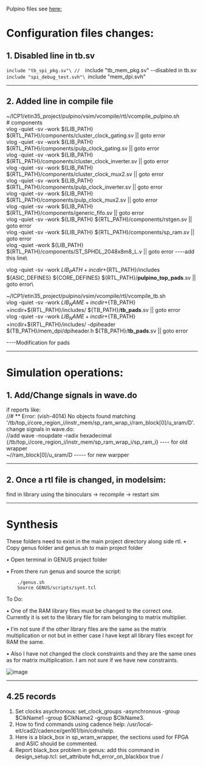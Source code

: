Pulpino files see [here: ](https://github.com/pulp-platform/pulpino)

# Configuration files changes:   
## 1. Disabled line in tb.sv
  `include "tb_spi_pkg.sv"\
//  `include "tb_mem_pkg.sv" --disabled in tb.sv\
  `include "spi_debug_test.svh"\
  `include "mem_dpi.svh"

  --------------------------

## 2. Added line  in compile file
~/ICP1/etin35_project/pulpino/vsim/vcompile/rtl/vcompile_pulpino.sh\
\# components\
vlog -quiet -sv -work ${LIB_PATH} ${RTL_PATH}/components/cluster_clock_gating.sv    || goto error\
vlog -quiet -sv -work ${LIB_PATH} ${RTL_PATH}/components/pulp_clock_gating.sv       || goto error\
vlog -quiet -sv -work ${LIB_PATH} ${RTL_PATH}/components/cluster_clock_inverter.sv  || goto error\
vlog -quiet -sv -work ${LIB_PATH} ${RTL_PATH}/components/cluster_clock_mux2.sv      || goto error\
vlog -quiet -sv -work ${LIB_PATH} ${RTL_PATH}/components/pulp_clock_inverter.sv     || goto error\
vlog -quiet -sv -work ${LIB_PATH} ${RTL_PATH}/components/pulp_clock_mux2.sv         || goto error\
vlog -quiet -sv -work ${LIB_PATH} ${RTL_PATH}/components/generic_fifo.sv            || goto error\
vlog -quiet -sv -work ${LIB_PATH} ${RTL_PATH}/components/rstgen.sv                  || goto error\
vlog -quiet -sv -work ${LIB_PATH} ${RTL_PATH}/components/sp_ram.sv                  || goto error\
vlog -quiet  -work ${LIB_PATH} ${RTL_PATH}/components/ST_SPHDL_2048x8m8_L.v                  || goto error ----add this line\

vlog -quiet -sv -work ${LIB_PATH} +incdir+${RTL_PATH}/includes ${ASIC_DEFINES} ${CORE_DEFINES} ${RTL_PATH}/**pulpino_top_pads**.sv        || goto error\

~/ICP1/etin35_project/pulpino/vsim/vcompile/rtl/vcompile_tb.sh\
vlog -quiet -sv -work ${LIB_NAME} +incdir+${TB_PATH} +incdir+${RTL_PATH}/includes/                  ${TB_PATH}/**tb_pads**.sv               || goto error\
vlog -quiet -sv -work ${LIB_NAME} +incdir+${TB_PATH} +incdir+${RTL_PATH}/includes/ -dpiheader ${TB_PATH}/mem_dpi/dpiheader.h    ${TB_PATH}/**tb_pads**.sv || goto error

----Modification for pads

--------------------------

# Simulation operations:
## 1. Add/Change signals in wave.do
if reports like:\
//# ** Error: (vish-4014) No objects found matching '/tb/top_i/core_region_i/instr_mem/sp_ram_wrap_i/ram_block[0]/u_sram/D'.\
change signals in wave.do:\
//add wave -noupdate -radix hexadecimal {/tb/top_i/core_region_i/instr_mem/sp_ram_wrap_i/sp_ram_i} ---- for old wrapper\
~//ram_block[0]/u_sram/D ----- for new warpper

--------------------------
## 2. Once a rtl file is changed, in modelsim:
find in library using the binoculars -> recompile -> restart sim

--------------------------
# Synthesis
These folders need to exist in the main project directory along side rtl.
• Copy genus folder and genus.sh to main project folder

• Open terminal in GENUS project folder

• From there run genus and source the script:

        ./genus.sh
        Source GENUS/scripts/synt.tcl  

To Do:

• One of the RAM library files must be changed to the correct one. Currently it is set to the library file for ram belonging to matrix multiplier.
 
• I’m not sure if the other library files are the same as the matrix multiplication or not but in either case I have kept all library files except for RAM the same. 
 
• Also I have not changed the clock constraints and they are the same ones as for matrix multiplication. I am not sure if we have new constraints. 
 
![image](https://github.com/user-attachments/assets/801a3d8c-4460-4db9-b50f-9242c498be53)

--------------------
## 4.25 records
1. Set clocks asychronous: set_clock_groups -asynchronous -group $ClkName1  -group $ClkName2 -group $ClkName3.
2. How to find commands using cadence help:  /usr/local-eit/cad2/cadence/gen161/bin/cdnshelp.
3. Here is a black_box in sp_wram_wrapper, the sections used for FPGA and ASIC should be commented.
4. Report black_box problem in genus: add this command in design_setup.tcl: set_attribute hdl_error_on_blackbox true /





